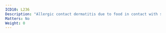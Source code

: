 ```yaml
---
ICD10: L236
Description: "Allergic contact dermatitis due to food in contact with skin"
Matters: No
Weight: 0
---
```


